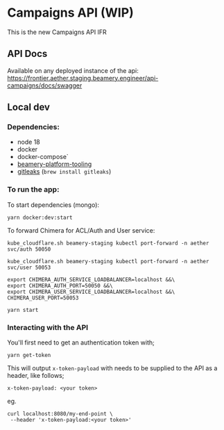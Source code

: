 # Campaigns API (WIP)

This is the new Campaigns API IFR

## API Docs

Available on any deployed instance of the api: https://frontier.aether.staging.beamery.engineer/api-campaigns/docs/swagger

## Local dev

### Dependencies:

- node 18
- docker
- docker-compose`
- [beamery-platform-tooling](https://beameryhq.atlassian.net/wiki/spaces/EN/pages/696058077/Beamery+Cluster+Toolbox#Setup)
- [gitleaks](https://github.com/zricethezav/gitleaks) (`brew install gitleaks`)

### To run the app:

To start dependencies (mongo):

```
yarn docker:dev:start
```

To forward Chimera for ACL/Auth and User service:

```
kube_cloudflare.sh beamery-staging kubectl port-forward -n aether svc/auth 50050
```

```
kube_cloudflare.sh beamery-staging kubectl port-forward -n aether svc/user 50053
```

```
export CHIMERA_AUTH_SERVICE_LOADBALANCER=localhost &&\
export CHIMERA_AUTH_PORT=50050 &&\
export CHIMERA_USER_SERVICE_LOADBALANCER=localhost &&\
CHIMERA_USER_PORT=50053

```

```
yarn start

```

### Interacting with the API

You'll first need to get an authentication token with;

```
yarn get-token
```

This will output `x-token-payload` with needs to be supplied to the API as a header, like follows;

```
x-token-payload: <your token>
```

eg.

```
curl localhost:8080/my-end-point \
 --header 'x-token-payload:<your token>'
```
